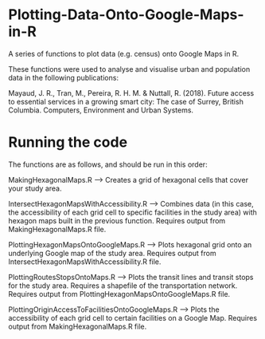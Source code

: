 # Plotting-Data-Onto-Google-Maps-in-R
A series of functions to plot data (e.g. census) onto Google Maps in R. 

These functions were used to analyse and visualise urban and population data in the following publications:

Mayaud, J. R., Tran, M., Pereira, R. H. M. & Nuttall, R. (2018). Future access to essential services in a growing smart city: The case of Surrey, British Columbia. Computers, Environment and Urban Systems.

# Running the code
The functions are as follows, and should be run in this order:

MakingHexagonalMaps.R --> Creates a grid of hexagonal cells that cover your study area.

IntersectHexagonMapsWithAccessibility.R --> Combines data (in this case, the accessibility of each grid cell to specific facilities in the study area) with hexagon maps built in the previous function. Requires output from MakingHexagonalMaps.R file. 

PlottingHexagonMapsOntoGoogleMaps.R --> Plots hexagonal grid onto an underlying Google map of the study area. Requires output from IntersectHexagonMapsWithAccessibility.R file.

PlottingRoutesStopsOntoMaps.R --> Plots the transit lines and transit stops for the study area. Requires a shapefile of the transportation network. Requires output from PlottingHexagonMapsOntoGoogleMaps.R file.

PlottingOriginAccessToFacilitiesOntoGoogleMaps.R --> Plots the accessibility of each grid cell to certain facilities on a Google Map. Requires output from MakingHexagonalMaps.R file. 
